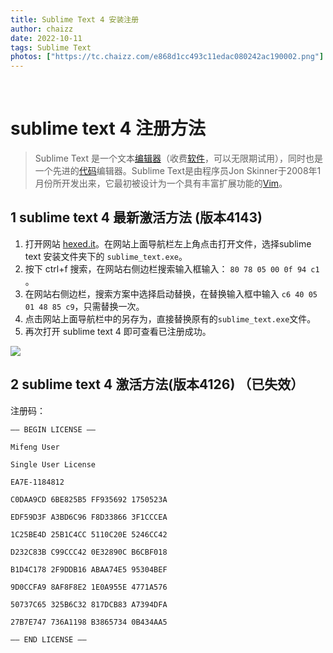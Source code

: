 ```yaml
---
title: Sublime Text 4 安装注册
author: chaizz
date: 2022-10-11
tags: Sublime Text
photos: ["https://tc.chaizz.com/e868d1cc493c11edac080242ac190002.png"]
---
```


​                     

<!--more-->

# sublime text 4 注册方法

> Sublime Text 是一个文本[编辑器](https://baike.baidu.com/item/编辑器/9067697?fromModule=lemma_inlink)（收费[软件](https://baike.baidu.com/item/软件/12053?fromModule=lemma_inlink)，可以无限期试用），同时也是一个先进的[代码](https://baike.baidu.com/item/代码/86048?fromModule=lemma_inlink)编辑器。Sublime Text是由程序员Jon Skinner于2008年1月份所开发出来，它最初被设计为一个具有丰富扩展功能的[Vim](https://baike.baidu.com/item/Vim?fromModule=lemma_inlink)。



## 1 sublime text 4 最新激活方法 (版本4143)

1. 打开网站 [hexed.it](https://hexed.it/)。在网站上面导航栏左上角点击打开文件，选择sublime text 安装文件夹下的 `sublime_text.exe`。
2. 按下 ctrl+f 搜索，在网站右侧边栏搜索输入框输入： `80 78 05 00 0f 94 c1` 。
3. 在网站右侧边栏，搜索方案中选择启动替换，在替换输入框中输入 `c6 40 05 01 48 85 c9`，只需替换一次。
4. 点击网站上面导航栏中的另存为，直接替换原有的`sublime_text.exe`文件。
5. 再次打开 sublime text 4 即可查看已注册成功。

![](https://tc.chaizz.com/tc/Snipaste_2023-02-07_09-37-52.png)



## 2 sublime text 4 激活方法(版本4126) （已失效）

注册码：

```shell
—– BEGIN LICENSE —–

Mifeng User

Single User License

EA7E-1184812

C0DAA9CD 6BE825B5 FF935692 1750523A

EDF59D3F A3BD6C96 F8D33866 3F1CCCEA

1C25BE4D 25B1C4CC 5110C20E 5246CC42

D232C83B C99CCC42 0E32890C B6CBF018

B1D4C178 2F9DDB16 ABAA74E5 95304BEF

9D0CCFA9 8AF8F8E2 1E0A955E 4771A576

50737C65 325B6C32 817DCB83 A7394DFA

27B7E747 736A1198 B3865734 0B434AA5

—— END LICENSE ——
```

